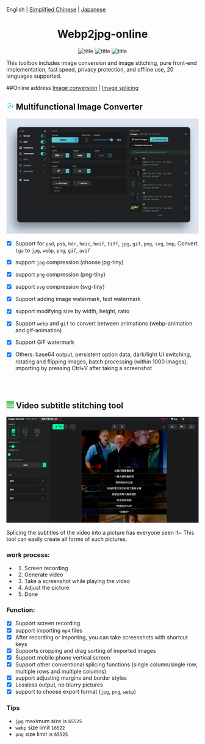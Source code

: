 English | [Simplified Chinese](./README_CN.md) | [Japanese](./README_JP.md)

<center>
<!-- <img width="300" src="./doc/images/3.png" /> -->
<h1>Webp2jpg-online</h1>
<!-- from shields.io/ -->

![title](https://cdn.jsdelivr.net/gh/renzhezhilu/webp2jpg-online/cdn/badges/01.svg)
![title](https://cdn.jsdelivr.net/gh/renzhezhilu/webp2jpg-online/cdn/badges/02.svg)
![title](https://cdn.jsdelivr.net/gh/renzhezhilu/webp2jpg-online/cdn/badges/03.svg)

</center>

This toolbox includes image conversion and image stitching, pure front-end implementation, fast speed, privacy protection, and offline use, 20 languages ​​supported.
 
<!-- <img width="300" src="https://api.star-history.com/svg?repos=renzhezhilu/webp2jpg-online&type=Date" /> -->

##Online address
[Image conversion](https://imagestool.com/webp2jpg-online/)
| [Image splicing](https://imagestool.com/webp2jpg-online/splicing.html)

<h2>
    <img width="20" src="./1.png" />
    Multifunctional Image Converter
</h2>
<img width="600" src="./cdn/webp2jpg_v3_ui.jpg" />


- [x] Support for `psd`, `psb`, `hdr`, `heic`, `heif`, `tiff`, `jpg`, `gif`, `png`, `svg`, `bmp`, Convert `tga` to `jpg`, `webp`, `png`, `gif`, `avif`
- [x] support `jpg` compression (choose jpg-tiny)
- [x] support `png` compression (png-tiny)
- [x] support `svg` compression (svg-tiny)
- [x] Support adding image watermark, text watermark
- [x] support modifying size by width, height, ratio
- [x] Support `webp` and `gif` to convert between animations (webp-animation and gif-animation)
- [x] Support GIF watermark
- [x] Others: base64 output, persistent option data, dark/light UI switching, rotating and flipping images, batch processing (within 1000 images), importing by pressing Ctrl+V after taking a screenshot



<br/>
<br/>

<h2>
    <img width="20" src="./cdn/v3.0/favicon.png" />
    Video subtitle stitching tool
</h2>

<img width="600" src="./cdn/v3.0/ui.jpg" />

Splicing the subtitles of the video into a picture has everyone seen it~ This tool can easily create all forms of such pictures.





### work process:

- 1. Screen recording
- 2. Generate video
- 3. Take a screenshot while playing the video
- 4. Adjust the picture
- 5. Done
  
### Function:


- [x] Support screen recording
- [x] support importing `mp4` files
- [x] After recording or importing, you can take screenshots with shortcut keys
- [x] Supports cropping and drag sorting of imported images
- [x] Support mobile phone vertical screen
- [x] Support other conventional splicing functions (single column/single row, multiple rows and multiple columns)
- [x] support adjusting margins and border styles
- [x] Lossless output, no blurry pictures
- [x] support to choose export format (`jpg`, `png`, `webp`)

### Tips
- `jpg` maximum size is `65525`
- `webp` size limit `16522`
- `png` size limit is `65525`

